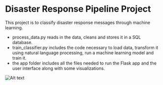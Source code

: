 # Disaster Response Pipeline Project
This project is to classify disaster response messages through machine learning. 

- process_data.py reads in the data, cleans and stores it in a SQL database. 
- train_classifier.py includes the code necessary to load data, transform it using natural language processing, run a machine learning model and train it. 
- the app folder includes all the files needed to run the Flask app and the user interface along with some visualizations. 

![Alt text](https://github.com/janierkkilae/Disaster-Response-Pipelines/blob/master/Screenshot1.PNG?raw=true "Screenshot1")
